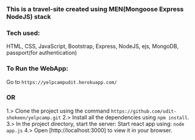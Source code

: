 ### This is a travel-site created using MEN(Mongoose Express NodeJS) stack
### Tech used: 
HTML, CSS, JavaScript, Bootstrap, Express, NodeJS, ejs, MongoDB, passport(for authentication)

### To Run the WebApp:
Go to `https://yelpcampudit.herokuapp.com/`
### OR
1.> Clone the project using the command `https://github.com/udit-shokeen/yelpcamp.git`
2.> Install all the dependencies using `npm install`.
3.> In the project directory, start the server:
    Start react app using: `node app.js`
4.> Open [http://localhost:3000] to view it in your browser.
